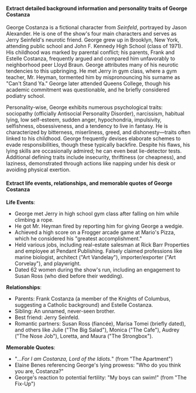 #### Extract detailed background information and personality traits of George Costanza
George Costanza is a fictional character from *Seinfeld*, portrayed by Jason Alexander. He is one of the show's four main characters and serves as Jerry Seinfeld's neurotic friend. George grew up in Brooklyn, New York, attending public school and John F. Kennedy High School (class of 1971). His childhood was marked by parental conflict; his parents, Frank and Estelle Costanza, frequently argued and compared him unfavorably to neighborhood peer Lloyd Braun. George attributes many of his neurotic tendencies to this upbringing. He met Jerry in gym class, where a gym teacher, Mr. Heyman, tormented him by mispronouncing his surname as "Can't Stand Ya." George later attended Queens College, though his academic commitment was questionable, and he briefly considered podiatry school.  

Personality-wise, George exhibits numerous psychological traits: sociopathy (officially Antisocial Personality Disorder), narcissism, habitual lying, low self-esteem, sudden anger, hypochondria, impulsivity, selfishness, obsessiveness, and a tendency to live in fantasy. He is characterized by bitterness, miserliness, greed, and dishonesty—traits often linked to his childhood. George frequently devises elaborate schemes to evade responsibilities, though these typically backfire. Despite his flaws, his lying skills are occasionally admired; he can even beat lie-detector tests. Additional defining traits include insecurity, thriftiness (or cheapness), and laziness, demonstrated through actions like napping under his desk or avoiding physical exertion.  

#### Extract life events, relationships, and memorable quotes of George Costanza  
**Life Events**:  
- George met Jerry in high school gym class after falling on him while climbing a rope.  
- He got Mr. Heyman fired by reporting him for giving George a wedgie.  
- Achieved a high score on a Frogger arcade game at Mario's Pizza, which he considered his "greatest accomplishment."  
- Held various jobs, including real-estate salesman at Rick Barr Properties and employee at Pendant Publishing. Falsely claimed professions like marine biologist, architect ("Art Vandelay"), importer/exporter ("Art Corvelay"), and playwright.  
- Dated 62 women during the show's run, including an engagement to Susan Ross (who died before their wedding).  

**Relationships**:  
- Parents: Frank Costanza (a member of the Knights of Columbus, suggesting a Catholic background) and Estelle Costanza.  
- Sibling: An unnamed, never-seen brother.  
- Best friend: Jerry Seinfeld.  
- Romantic partners: Susan Ross (fiancée), Marisa Tomei (briefly dated), and others like Julie ("The Big Salad"), Monica ("The Cafe"), Audrey ("The Nose Job"), Loretta, and Maura ("The Strongbox").  

**Memorable Quotes**:  
- "*...For I am Costanza, Lord of the Idiots.*" (from "The Apartment")  
- Elaine Benes referencing George's lying prowess: "Who do you think you are, Costanza?"  
- George's reaction to potential fertility: "My boys can swim!" (from "The Fix-Up")